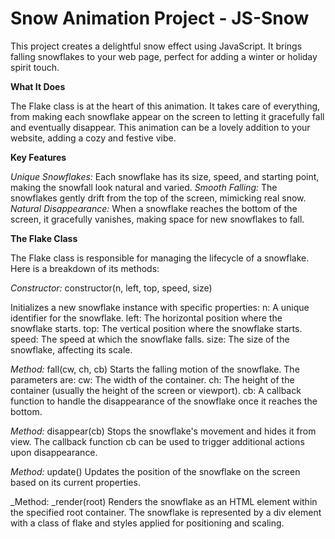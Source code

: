 # Snow Animation Project - JS-Snow

This project creates a delightful snow effect using JavaScript. It brings falling snowflakes to your web page, perfect for adding a winter or holiday spirit touch.

**What It Does**

The Flake class is at the heart of this animation. It takes care of everything, from making each snowflake appear on the screen to letting it gracefully fall and eventually disappear. This animation can be a lovely addition to your website, adding a cozy and festive vibe.

**Key Features**

_Unique Snowflakes:_ Each snowflake has its size, speed, and starting point, making the snowfall look natural and varied. 
_Smooth Falling:_ The snowflakes gently drift from the top of the screen, mimicking real snow. 
_Natural Disappearance:_ When a snowflake reaches the bottom of the screen, it gracefully vanishes, making space for new snowflakes to fall.

**The Flake Class**

The Flake class is responsible for managing the lifecycle of a snowflake. Here is a breakdown of its methods:

_Constructor:_ constructor(n, left, top, speed, size)

Initializes a new snowflake instance with specific properties: 
n: A unique identifier for the snowflake.
left: The horizontal position where the snowflake starts.
top: The vertical position where the snowflake starts.
speed: The speed at which the snowflake falls.
size: The size of the snowflake, affecting its scale.

_Method:_ fall(cw, ch, cb) 
Starts the falling motion of the snowflake. The parameters are:
cw: The width of the container.
ch: The height of the container (usually the height of the screen or viewport).
cb: A callback function to handle the disappearance of the snowflake once it reaches the bottom.

_Method:_ disappear(cb)
Stops the snowflake's movement and hides it from view. The callback function cb can be used to trigger additional actions upon disappearance.

_Method:_ update()
Updates the position of the snowflake on the screen based on its current properties.

_Method: _render(root) 
Renders the snowflake as an HTML element within the specified root container. The snowflake is represented by a div element with a class of flake and styles applied for positioning and scaling.


 
